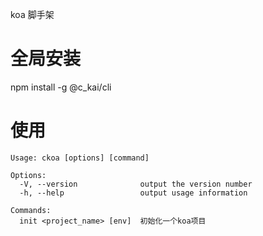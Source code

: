 koa 脚手架

# 全局安装
npm install -g @c_kai/cli

# 使用
```shell
Usage: ckoa [options] [command]

Options:
  -V, --version              output the version number
  -h, --help                 output usage information

Commands:
  init <project_name> [env]  初始化一个koa项目
```

